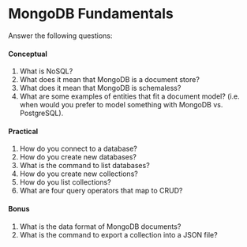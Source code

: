 # MongoDB Fundamentals

Answer the following questions:

#### Conceptual

1.  What is NoSQL?
1.  What does it mean that MongoDB is a document store?
1.  What does it mean that MongoDB is schemaless?
1.  What are some examples of entities that fit a document model? (i.e. when would you prefer to model something with MongoDB vs. PostgreSQL).

#### Practical

1.  How do you connect to a database?
1.  How do you create new databases?
1.  What is the command to list databases?
1.  How do you create new collections?
1.  How do you list collections?
1.  What are four query operators that map to CRUD?

#### Bonus

1.  What is the data format of MongoDB documents?
1.  What is the command to export a collection into a JSON file?

